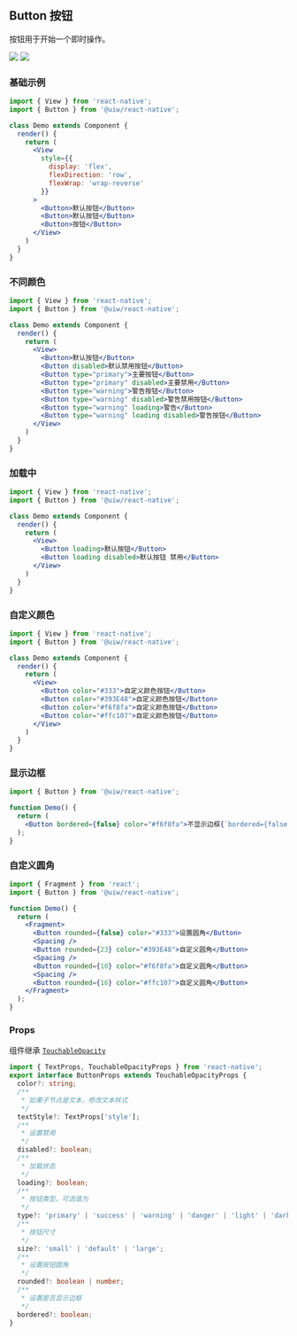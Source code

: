 Button 按钮
---

按钮用于开始一个即时操作。

![](https://user-images.githubusercontent.com/57083007/137631908-57393986-82b8-4e2e-b753-aa77dac58672.png)<!--rehype:style=zoom: 33%;float: right; margin-left: 15px;-->
![](https://user-images.githubusercontent.com/57083007/137631915-8281cbac-ba0d-4795-8f8b-8274bcecc172.png)<!--rehype:style=zoom: 33%;float: right; margin-left: 15px;-->

### 基础示例

<!--DemoStart--> 
```jsx
import { View } from 'react-native';
import { Button } from '@uiw/react-native';

class Demo extends Component {
  render() {
    return (
      <View
        style={{
          display: 'flex',
          flexDirection: 'row',
          flexWrap: 'wrap-reverse'
        }}
      >
        <Button>默认按钮</Button>
        <Button>默认按钮</Button>
        <Button>按钮</Button>
      </View>
    )
  }
}
```
<!--End-->

### 不同颜色

<!--DemoStart--> 
```jsx
import { View } from 'react-native';
import { Button } from '@uiw/react-native';

class Demo extends Component {
  render() {
    return (
      <View>
        <Button>默认按钮</Button>
        <Button disabled>默认禁用按钮</Button>
        <Button type="primary">主要按钮</Button>
        <Button type="primary" disabled>主要禁用</Button>
        <Button type="warning">警告按钮</Button>
        <Button type="warning" disabled>警告禁用按钮</Button>
        <Button type="warning" loading>警告</Button>
        <Button type="warning" loading disabled>警告按钮</Button>
      </View>
    )
  }
}
```
<!--End-->

### 加载中

<!--DemoStart--> 
```jsx
import { View } from 'react-native';
import { Button } from '@uiw/react-native';

class Demo extends Component {
  render() {
    return (
      <View>
        <Button loading>默认按钮</Button>
        <Button loading disabled>默认按钮 禁用</Button>
      </View>
    )
  }
}
```
<!--End-->


### 自定义颜色

<!--DemoStart--> 
```jsx
import { View } from 'react-native';
import { Button } from '@uiw/react-native';

class Demo extends Component {
  render() {
    return (
      <View>
        <Button color="#333">自定义颜色按钮</Button>
        <Button color="#393E48">自定义颜色按钮</Button>
        <Button color="#f6f8fa">自定义颜色按钮</Button>
        <Button color="#ffc107">自定义颜色按钮</Button>
      </View>
    )
  }
}
```
<!--End-->


### 显示边框

```jsx
import { Button } from '@uiw/react-native';

function Demo() {
  return (
    <Button bordered={false} color="#f6f8fa">不显示边框{`bordered={false}`}</Button>
  );
}
```

### 自定义圆角

```jsx
import { Fragment } from 'react';
import { Button } from '@uiw/react-native';

function Demo() {
  return (
    <Fragment>
      <Button rounded={false} color="#333">设置圆角</Button>
      <Spacing />
      <Button rounded={23} color="#393E48">自定义圆角</Button>
      <Spacing />
      <Button rounded={10} color="#f6f8fa">自定义圆角</Button>
      <Spacing />
      <Button rounded={16} color="#ffc107">自定义圆角</Button>
    </Fragment>
  );
}
```

### Props

组件继承 [`TouchableOpacity`](https://facebook.github.io/react-native/docs/touchableopacity#docsNav)

```ts
import { TextProps, TouchableOpacityProps } from 'react-native';
export interface ButtonProps extends TouchableOpacityProps {
  color?: string;
  /**
   * 如果子节点是文本，修改文本样式
   */
  textStyle?: TextProps['style'];
  /**
   * 设置禁用
   */
  disabled?: boolean;
  /**
   * 加载状态
   */
  loading?: boolean;
  /**
   * 按钮类型，可选值为
   */
  type?: 'primary' | 'success' | 'warning' | 'danger' | 'light' | 'dark';
  /**
   * 按钮尺寸
   */
  size?: 'small' | 'default' | 'large';
  /**
   * 设置按钮圆角
   */
  rounded?: boolean | number;
  /**
   * 设置是否显示边框
   */
  bordered?: boolean;
}
```